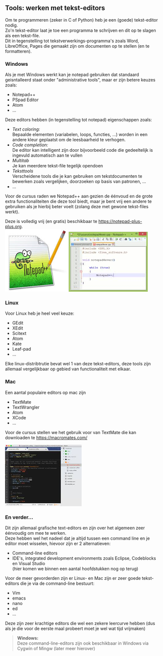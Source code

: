 ## Tools: werken met tekst-editors

Om te programmeren (zeker in C of Python) heb je een (goede) tekst-editor nodig.  
Zo'n tekst-editor laat je toe een programma te schrijven en dit op te slagen als een tekst-file.  
Dit in tegenstelling tot tekstverwerkings-programma's zoals Word, LibreOffice, Pages die gemaakt zijn om documenten op te stellen (en te formatteren).  

### Windows

Als je met Windows werkt kan je notepad gebruiken dat standaard geisntalleerd staat onder "administrative tools", maar er zijn betere keuzes zoals:

* Notepad++
* PSpad Editor
* Atom
* ...

Deze editors hebben (in tegenstelling tot notepad) eigenschappen zoals:

* *Text coloring:*  
  Bepaalde elementen (variabelen, loops, functies, ...) worden in een andere kleur geplaatst om de leesbaarheid te verhogen.  
* *Code completion:*  
  De editor kan intelligent zijn door bijvoorbeeld code die gedeeltelijk is ingevuld automatisch aan te vullen
* *Multitab*  
  Je kan meerdere tekst-file tegelijk opendoen
* *Teksttools*  
  Verscheidene tools die je kan gebruiken om tekstdocumenten te bewerken zoals vergelijken, doorzoeken op basis van patronen, ...
* ...

Voor de cursus raden we Notepad++ aan gezien de éénvoud en de grote extra functionaliteiten die deze tool biedt, maar je bent vrij een andere te gebruiken als je hierbij beter voelt (zolang deze met gewone tekst-files werkt).

Deze is volledig vrij (en gratis) beschikbaar te https://notepad-plus-plus.org.  
![](../../pictures/notepadpp.jpeg)
![](../../pictures/notepadppuse.jpeg)

### Linux

Voor Linux heb je heel veel keuze:

* GEdit
* XEdit
* Scitext
* Atom
* Kate
* Leaf-pad
* ...

Elke linux-distribtrutie bevat wel 1 van deze tekst-editors, deze tools zijn allemaal vergelijkbaar op gebied van functionaliteit met elkaar.

### Mac

Een aantal populaire editors op mac zijn 

* TextMate
* TextWrangler
* Atom
* XCode
* ...

Voor de cursus stellen we het gebruik voor van TextMate die kan downloaden te https://macromates.com/  

![](../../pictures/textmate.jpeg)

### En verder...

Dit zijn allemaal grafische text-editors en zijn over het algemeen zeer éénvoudig om mee te werken.  
Deze hebben wel het nadeel dat je altijd tussen een command line en je editor moet wisselen, hievoor zijn er 2 alternatieven:

* Command-line editors
* IDE's, integrated development environments zoals Eclipse, Codeblocks en Visual Studio  
  (hier komen we binnen een aantal hoofdstukken nog op terug)

Voor de meer gevorderden zijn er Linux- en Mac zijn er zeer goede tekst-editors die je via de command-line bestuurt:

* Vim
* emacs
* nano
* ed
* ...

Deze zijn zeer krachtige editors die wel een zekere leercurve hebben (dus als je die voor de eerste maal probeert moet je wel wat tijd vrijmaken)

> **Windows:**  
> Deze command-line-editors zijn ook beschikbaar in Windows via Cygwin of Mingw (later meer hierover)

